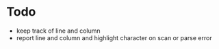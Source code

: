 # Todo
* keep track of line and column
* report line and column and highlight character on scan or parse error